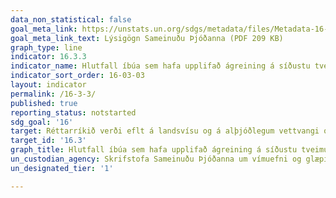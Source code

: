 ```yaml
---
data_non_statistical: false
goal_meta_link: https://unstats.un.org/sdgs/metadata/files/Metadata-16-03-03.pdf
goal_meta_link_text: Lýsigögn Sameinuðu Þjóðanna (PDF 209 KB)
graph_type: line
indicator: 16.3.3
indicator_name: Hlutfall íbúa sem hafa upplifað ágreining á síðustu tveimur árum og hafa nýtt sér formleg eða óformleg úrlausnarferli, eftir tegund úrlausnarferlis 
indicator_sort_order: 16-03-03
layout: indicator
permalink: /16-3-3/
published: true
reporting_status: notstarted
sdg_goal: '16'
target: Réttarríkið verði eflt á landsvísu og á alþjóðlegum vettvangi og tryggt verði jafnt aðgengi allra að réttarkerfinu.
target_id: '16.3'
graph_title: Hlutfall íbúa sem hafa upplifað ágreining á síðustu tveimur árum og hafa nýtt sér formleg eða óformleg úrlausnarferli, eftir tegund úrlausnarferlis 
un_custodian_agency: Skrifstofa Sameinuðu Þjóðanna um vímuefni og glæpi (UNODC)
un_designated_tier: '1'

---
```


